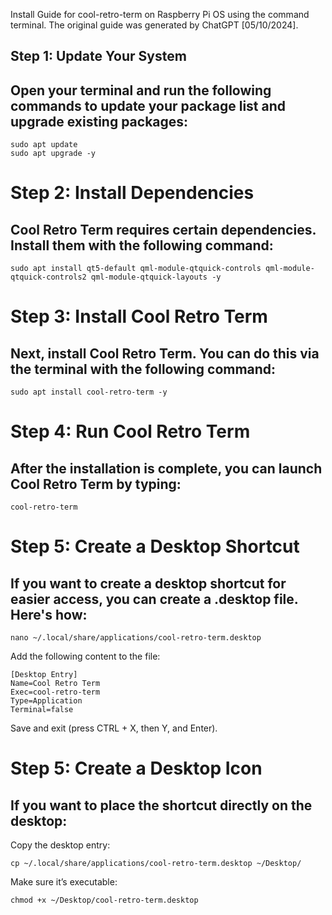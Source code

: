 Install Guide for cool-retro-term on Raspberry Pi OS using the command terminal. The original guide was generated by ChatGPT [05/10/2024].

## Step 1: Update Your System
## Open your terminal and run the following commands to update your package list and upgrade existing packages:

    sudo apt update
    sudo apt upgrade -y

# Step 2: Install Dependencies
## Cool Retro Term requires certain dependencies. Install them with the following command:

    sudo apt install qt5-default qml-module-qtquick-controls qml-module-qtquick-controls2 qml-module-qtquick-layouts -y

# Step 3: Install Cool Retro Term
## Next, install Cool Retro Term. You can do this via the terminal with the following command:

    sudo apt install cool-retro-term -y

# Step 4: Run Cool Retro Term
## After the installation is complete, you can launch Cool Retro Term by typing:

    cool-retro-term

# Step 5: Create a Desktop Shortcut
## If you want to create a desktop shortcut for easier access, you can create a .desktop file. Here's how:

    nano ~/.local/share/applications/cool-retro-term.desktop

Add the following content to the file:

    [Desktop Entry]
    Name=Cool Retro Term
    Exec=cool-retro-term
    Type=Application
    Terminal=false

Save and exit (press CTRL + X, then Y, and Enter).

# Step 5: Create a Desktop Icon
## If you want to place the shortcut directly on the desktop:

Copy the desktop entry:

    cp ~/.local/share/applications/cool-retro-term.desktop ~/Desktop/

Make sure it’s executable:

    chmod +x ~/Desktop/cool-retro-term.desktop
